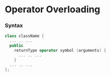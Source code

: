 # Operator Overloading

### Syntax

```cpp
class className {
  ... .. ...
  public
    returnType operator symbol (arguments) {
      ... .. ...
    } 
  ... .. ...
};
```